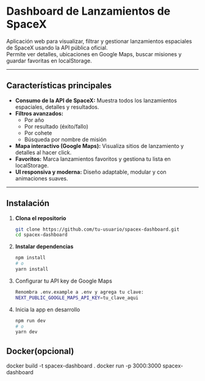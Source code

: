 # Dashboard de Lanzamientos de SpaceX

Aplicación web para visualizar, filtrar y gestionar lanzamientos espaciales de SpaceX usando la API pública oficial.  
Permite ver detalles, ubicaciones en Google Maps, buscar misiones y guardar favoritas en localStorage.

---

## Características principales

- **Consumo de la API de SpaceX:** Muestra todos los lanzamientos espaciales, detalles y resultados.
- **Filtros avanzados:**  
  - Por año  
  - Por resultado (éxito/fallo)  
  - Por cohete  
  - Búsqueda por nombre de misión
- **Mapa interactivo (Google Maps):** Visualiza sitios de lanzamiento y detalles al hacer click.
- **Favoritos:** Marca lanzamientos favoritos y gestiona tu lista en localStorage.
- **UI responsiva y moderna:** Diseño adaptable, modular y con animaciones suaves.

  
---

## Instalación

1. **Clona el repositorio**
   ```bash
   git clone https://github.com/tu-usuario/spacex-dashboard.git
   cd spacex-dashboard

2. **Instalar dependencias**
    ```bash
    npm install
    # o
    yarn install

3. Configurar tu API key de Google Maps
   ```bash
   Renombra .env.example a .env y agrega tu clave:
   NEXT_PUBLIC_GOOGLE_MAPS_API_KEY=tu_clave_aqui

4. Inicia la app en desarrollo
   ```bash
   npm run dev
   # o
   yarn dev


## Docker(opcional)

docker build -t spacex-dashboard .
docker run -p 3000:3000 spacex-dashboard
